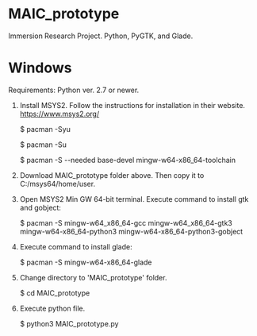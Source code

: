 # MAIC_prototype
Immersion Research Project. Python, PyGTK, and Glade.



# Windows

Requirements: Python ver. 2.7 or newer.

1. Install MSYS2. Follow the instructions for installation in their website.
   https://www.msys2.org/

	$ pacman -Syu
	
	$ pacman -Su
	
	$ pacman -S --needed base-devel mingw-w64-x86_64-toolchain

2. Download MAIC_prototype folder above. Then copy it to C:/msys64/home/user.
 
3. Open MSYS2 Min GW 64-bit terminal. Execute command to install gtk and gobject:

	$ pacman -S mingw-w64_x86_64-gcc mingw-w64_x86_64-gtk3 mingw-w64-x86_64-python3 mingw-w64-x86_64-python3-gobject

4. Execute command to install glade:

	$ pacman -S mingw-w64-x86_64-glade

5. Change directory to 'MAIC_prototype' folder.

	$ cd MAIC_prototype

6. Execute python file.

	$ python3 MAIC_prototype.py
  


    
